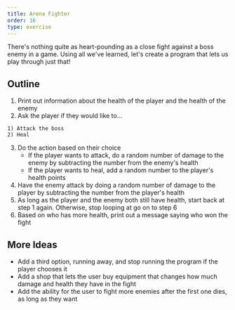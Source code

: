 ```yaml
---
title: Arena Fighter
order: 16
type: exercise
---
```


There's nothing quite as heart-pounding as a close fight against a boss enemy in a game. Using all we've learned, let's create a program that lets us play through just that!

## Outline

1. Print out information about the health of the player and the health of the enemy
2. Ask the player if they would like to...

```rawtext
1) Attack the boss
2) Heal
```

3. Do the action based on their choice
   - If the player wants to attack, do a random number of damage to the enemy by subtracting the number from the enemy's health
   - If the player wants to heal, add a random number to the player's health points
4. Have the enemy attack by doing a random number of damage to the player by subtracting the number from the player's health
5. As long as the player and the enemy both still have health, start back at step 1 again. Otherwise, stop looping at go on to step 6
6. Based on who has more health, print out a message saying who won the fight

## More Ideas

- Add a third option, running away, and stop running the program if the player chooses it
- Add a shop that lets the user buy equipment that changes how much damage and health they have in the fight
- Add the ability for the user to fight more enemies after the first one dies, as long as they want
